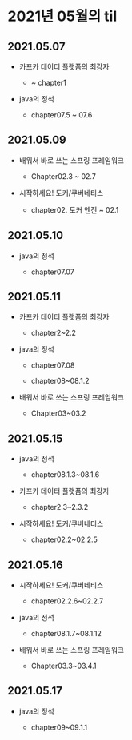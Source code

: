 # 2021년 05월의 til

## 2021.05.07

- 카프카 데이터 플랫폼의 최강자
  
  - ~ chapter1

- java의 정석

  - chapter07.5 ~ 07.6

## 2021.05.09

- 배워서 바로 쓰는 스프링 프레임워크

  - Chapter02.3 ~ 02.7

- 시작하세요! 도커/쿠버네티스

  - chapter02. 도커 엔진 ~ 02.1

## 2021.05.10

- java의 정석

  - chapter07.07

## 2021.05.11

- 카프카 데이터 플랫폼의 최강자
  
  - chapter2~2.2

- java의 정석

  - chapter07.08

  - chapter08~08.1.2

- 배워서 바로 쓰는 스프링 프레임워크

  - Chapter03~03.2

## 2021.05.15

- java의 정석

  - chapter08.1.3~08.1.6

- 카프카 데이터 플랫폼의 최강자
  
  - chapter2.3~2.3.2

- 시작하세요! 도커/쿠버네티스

  - chapter02.2~02.2.5

## 2021.05.16

- 시작하세요! 도커/쿠버네티스

  - chapter02.2.6~02.2.7

- java의 정석

  - chapter08.1.7~08.1.12

- 배워서 바로 쓰는 스프링 프레임워크

  - Chapter03.3~03.4.1

## 2021.05.17

- java의 정석

  - chapter09~09.1.1

